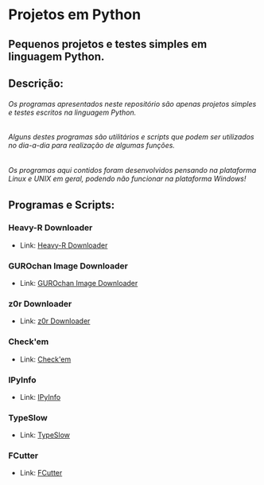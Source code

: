 # Projetos em Python
## Pequenos projetos e testes simples em linguagem Python.

## Descrição:

###### Os programas apresentados neste repositório são apenas projetos simples e testes escritos na linguagem Python.
###### Alguns destes programas são utilitários e scripts que podem ser utilizados no dia-a-dia para realização de algumas funções.
###### Os programas aqui contidos foram desenvolvidos pensando na plataforma Linux e UNIX em geral, podendo não funcionar na plataforma Windows!

## Programas e Scripts:

### Heavy-R Downloader
 - Link: [Heavy-R Downloader](https://github.com/Wolfterro/Projetos-em-Python/tree/master/Heavy-R%20Downloader)

### GUROchan Image Downloader
 - Link: [GUROchan Image Downloader](https://github.com/Wolfterro/Projetos-em-Python/tree/master/GUROchan%20Image%20Downloader)

### z0r Downloader
 - Link: [z0r Downloader](https://github.com/Wolfterro/Projetos-em-Python/tree/master/z0r%20Downloader)

### Check'em
 - Link: [Check'em](https://github.com/Wolfterro/Projetos-em-Python/tree/master/Checkem)

### IPyInfo
 - Link: [IPyInfo](https://github.com/Wolfterro/Projetos-em-Python/tree/master/IPyInfo)

### TypeSlow
 - Link: [TypeSlow](https://github.com/Wolfterro/Projetos-em-Python/tree/master/TypeSlow)

### FCutter
 - Link: [FCutter](https://github.com/Wolfterro/Projetos-em-Python/tree/master/FCutter)
